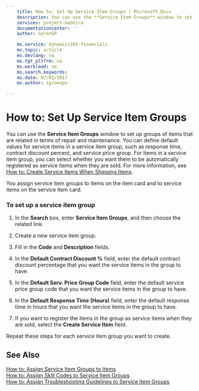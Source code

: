 ```yaml
---
    title: How to: Set Up Service Item Groups | Microsoft Docs
    description: You can use the **Service Item Groups** window to set up groups of items that are related in terms of repair and maintenance. You can define default values for service items in a service item group, such as response time, contract discount percent, and service price group. For items in a service item group, you can select whether you want them to be automatically registered as service items when they are sold. For more information, see [How to: Create Service Items When Shipping Items](../how-to-create-service-items-when-shipping-items.md).
    services: project-madeira
    documentationcenter: ''
    author: SorenGP

    ms.service: dynamics365-financials
    ms.topic: article
    ms.devlang: na
    ms.tgt_pltfrm: na
    ms.workload: na
    ms.search.keywords:
    ms.date: 07/01/2017
    ms.author: sgroespe

---
```

# How to: Set Up Service Item Groups
You can use the **Service Item Groups** window to set up groups of items that are related in terms of repair and maintenance. You can define default values for service items in a service item group, such as response time, contract discount percent, and service price group. For items in a service item group, you can select whether you want them to be automatically registered as service items when they are sold. For more information, see [How to: Create Service Items When Shipping Items](../how-to-create-service-items-when-shipping-items.md).  
  
 You assign service item groups to items on the item card and to service items on the service item card.  
  
### To set up a service item group  
  
1.  In the **Search** box, enter **Service Item Groups**, and then choose the related link.  
  
2.  Create a new service item group.  
  
3.  Fill in the **Code** and **Description** fields.  
  
4.  In the **Default Contract Discount %** field, enter the default contract discount percentage that you want the service items in the group to have.  
  
5.  In the **Default Serv. Price Group Code** field, enter the default service price group code that you want the service items in the group to have.  
  
6.  In the **Default Response Time (Hours)** field, enter the default response time in hours that you want the service items in the group to have.  
  
7.  If you want to register the items in the group as service items when they are sold, select the **Create Service Item** field.  
  
 Repeat these steps for each service item group you want to create.  
  
## See Also  
 [How to: Assign Service Item Groups to Items](../how-to-assign-service-item-groups-to-items.md)   
 [How to: Assign Skill Codes to Service Item Groups](../how-to-assign-skill-codes-to-service-item-groups.md)   
 [How to: Assign Troubleshooting Guidelines to Service Item Groups](../how-to-assign-troubleshooting-guidelines-to-service-item-groups.md)